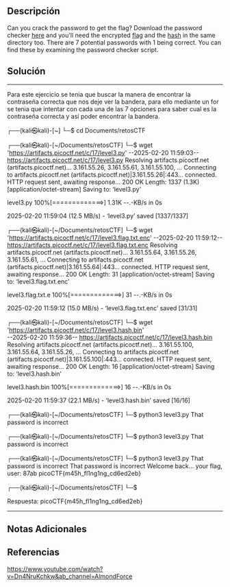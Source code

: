 ## Descripción

Can you crack the password to get the flag? Download the password checker [here](https://artifacts.picoctf.net/c/17/level3.py) and you'll need the encrypted [flag](https://artifacts.picoctf.net/c/17/level3.flag.txt.enc) and the [hash](https://artifacts.picoctf.net/c/17/level3.hash.bin) in the same directory too. There are 7 potential passwords with 1 being correct. You can find these by examining the password checker script.
## Solución

***
Para este ejercicio se tenia que buscar la manera de encontrar la contraseña correcta que nos deje  ver la bandera, para ello mediante un for se tenia que intentar con cada una de las 7 opciones para saber cual es la contraseña correcta y así poder encontrar la bandera. 

┌──(kali㉿kali)-[~]
└─$ cd Documents/retosCTF 
                                                                        
┌──(kali㉿kali)-[~/Documents/retosCTF]
└─$ wget 'https://artifacts.picoctf.net/c/17/level3.py'
--2025-02-20 11:59:03--  https://artifacts.picoctf.net/c/17/level3.py
Resolving artifacts.picoctf.net (artifacts.picoctf.net)... 3.161.55.26, 3.161.55.61, 3.161.55.100, ...
Connecting to artifacts.picoctf.net (artifacts.picoctf.net)|3.161.55.26|:443... connected.
HTTP request sent, awaiting response... 200 OK
Length: 1337 (1.3K) [application/octet-stream]
Saving to: ‘level3.py’

level3.py         100%[=============>]   1.31K  --.-KB/s    in 0s      

2025-02-20 11:59:04 (12.5 MB/s) - ‘level3.py’ saved [1337/1337]

                                                                        
┌──(kali㉿kali)-[~/Documents/retosCTF]
└─$ wget 'https://artifacts.picoctf.net/c/17/level3.flag.txt.enc'
--2025-02-20 11:59:12--  https://artifacts.picoctf.net/c/17/level3.flag.txt.enc
Resolving artifacts.picoctf.net (artifacts.picoctf.net)... 3.161.55.64, 3.161.55.26, 3.161.55.61, ...
Connecting to artifacts.picoctf.net (artifacts.picoctf.net)|3.161.55.64|:443... connected.
HTTP request sent, awaiting response... 200 OK
Length: 31 [application/octet-stream]
Saving to: ‘level3.flag.txt.enc’

level3.flag.txt.e 100%[=============>]      31  --.-KB/s    in 0s      

2025-02-20 11:59:12 (15.0 MB/s) - ‘level3.flag.txt.enc’ saved [31/31]

                                                                        
┌──(kali㉿kali)-[~/Documents/retosCTF]
└─$ wget 'https://artifacts.picoctf.net/c/17/level3.hash.bin'     
--2025-02-20 11:59:36--  https://artifacts.picoctf.net/c/17/level3.hash.bin
Resolving artifacts.picoctf.net (artifacts.picoctf.net)... 3.161.55.100, 3.161.55.64, 3.161.55.26, ...
Connecting to artifacts.picoctf.net (artifacts.picoctf.net)|3.161.55.100|:443... connected.
HTTP request sent, awaiting response... 200 OK
Length: 16 [application/octet-stream]
Saving to: ‘level3.hash.bin’

level3.hash.bin   100%[=============>]      16  --.-KB/s    in 0s      

2025-02-20 11:59:37 (22.1 MB/s) - ‘level3.hash.bin’ saved [16/16]
																		
┌──(kali㉿kali)-[~/Documents/retosCTF]
└─$ python3 level3.py
That password is incorrect
                                                                        
┌──(kali㉿kali)-[~/Documents/retosCTF]
└─$ python3 level3.py
That password is incorrect
                                                                        
┌──(kali㉿kali)-[~/Documents/retosCTF]
└─$ python3 level3.py
That password is incorrect
That password is incorrect
Welcome back... your flag, user:
87ab
picoCTF{m45h_fl1ng1ng_cd6ed2eb}
                                                                        
┌──(kali㉿kali)-[~/Documents/retosCTF]
└─$ 

Respuesta: picoCTF{m45h_fl1ng1ng_cd6ed2eb}

***
## Notas Adicionales

## Referencias

https://www.youtube.com/watch?v=Dn4NruKchkw&ab_channel=AlmondForce